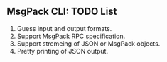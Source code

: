## MsgPack CLI: TODO List

1. Guess input and output formats.
2. Support MsgPack RPC specification.
3. Support stremeing of JSON or MsgPack objects.
4. Pretty printing of JSON output.
